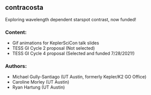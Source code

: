 contracosta
---

Exploring wavelength dependent starspot contrast, now funded!

### Content:
- Gif animations for KeplerSciCon talk slides
- TESS GI Cycle 2 proposal (Not selected)
- TESS GI Cycle 4 proposal (Selected and funded 7/28/2021!)


### Authors:
- Michael Gully-Santiago (UT Austin, formerly Kepler/K2 GO Office)
- Caroline Morley (UT Austin)
- Ryan Hartung (UT Austin)
